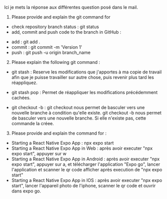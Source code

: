 Ici je mets la réponse aux différentes question posé dans le mail.

1.  Please provide and explain the git command for
- check repository branch status : git status
- add, commit and push code to the branch in GitHub :
* add : git add .
* commit : git commit -m 'Version 1'
* push : git push -u origin branch_name

2.  Please explain the following git command : 
- git stash :
Reserve les modifications que j'apportes à ma copie de travail afin que
je puisse travailler sur autre chose, puis revenir plus tard les réappliquez.

- git stash pop :
Permet de réappliquer les modifications précédemment cachées.

- git checkout -b <branch-name> :
git checkout <branch-name> nous permet de basculer vers une nouvelle branche à condition qu'elle existe.
git checkout -b <branch-name> nous permet de basculer vers une nouvelle branche. Si elle n'existe pas, cette commande la créee.

3. Please provide and explain the command for :
- Starting a React Native Expo App : npx expo start
- Starting a React Native Expo App in Web : après avoir executer "npx expo start", appuyer sur w
- Starting a React Native Expo App in Android : après avoir executer "npx expo start", appuyer sur a, et télécharger l'application "Expo go", lancer l'application
et scanner le qr code afficher après execution de "npx expo start"
- Starting a React Native Expo App in IOS : après avoir executer "npx expo start", lancer l'appareil photo de l'iphone, scanner le qr code et ouvrir dans expo go.



